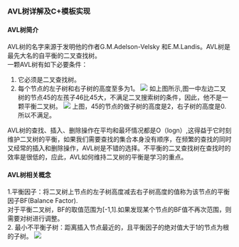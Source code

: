 ### AVL树详解及C+模板实现
#### AVL树简介
AVL树的名字来源于发明他的作者G.M.Adelson-Velsky 和E.M.Landis。AVL树是最先大名的自平衡的二叉查找树。  
一颗AVL树有如下必要条件：  
1. 它必须是二叉查找树。  
2. 每个节点的左子树和右子树的高度至多为1。
![](https://ask.qcloudimg.com/http-save/yehe-1008970/4qwdga4848.png?imageView2/2/w/1620)
如上图所示,图一中左边二叉树的节点45的左孩子46比45大，不满足二叉搜索树的条件，因此，他不是一颗平衡二叉树。
![](https://ask.qcloudimg.com/http-save/yehe-1008970/v9n4fc5lbx.png?imageView2/2/w/1620)
上图，45的节点的做子树的高度是2，右子树的高度是0.所以不满足。

AVL树的查找、插入、删除操作在平均和最坏情况都是O（logn）,这得益于它时刻维护二叉树的平衡，如果我们需要查找的集合本身没有顺序，在频繁的查找的同时又经常的插入和删除操作，AVL树是不错的选择。不平衡的二叉查找树在查找时的效率是很低的，应此，AVL如何维持二叉树的平衡是学习的重点。
#### AVL树相关概念
1.平衡因子：将二叉树上节点的左子树高度减去右子树高度的值称为该节点的平衡因子BF(Balance Factor).  
对于平衡二叉树，BF的取值范围为[-1,1].如果发现某个节点的BF值不再次范围，则需要对树进行调整。  
2. 最小不平衡子树：距离插入节点最近的，且平衡因子的绝对值大于1的节点为根的子树。
![](https://ask.qcloudimg.com/http-save/yehe-1008970/f910fwd4kq.png?imageView2/2/w/1620)
